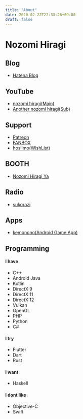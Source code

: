 ```yaml
---
title: "About"
date: 2020-02-22T22:33:26+09:00
draft: false
---
```


# Nozomi Hiragi

## Blog
* [Hatena Blog](https://nozomi-hiragi.hatenablog.com/)

## YouTube
* [nozomi hiragi(Main)](https://www.youtube.com/channel/UCUWA9qRmV4VScrSaHaNBvog)
* [Another nozomi hiragi(Sub)](https://www.youtube.com/channel/UCi5z7odZ5FzDQIMi1pT5q0g)

## Support
* [Patreon](https://www.patreon.com/nozomi_hiragi)
* [FANBOX](https://www.pixiv.net/fanbox/creator/31684859)
* [hosiimo(WishList)](https://www.amazon.co.jp/registry/wishlist/RSOGC7R8DVLP/ref=cm_sw_r_cp_ep_ws_-Y-5Bb04SS5P4)

## BOOTH
* [Nozomi Hiragi Ya](https://nozomi-hiragi.booth.pm/)

## Radio
* [sukorazi](https://www.youtube.com/channel/UCj4AXmG2ZY97saMsStA5w9w)

## Apps
* [kemonono(Android Game App)](https://play.google.com/store/apps/details?id=com.noxon.kemononofree)

## Programming

#### I have
* C++
* Android Java
* Kotlin
* DirectX 9
* DirectX 11
* DirectX 12
* Vulkan
* OpenGL
* PHP
* Python
* C#

#### I try
* Flutter
* Dart
* Rust

#### I want
* Haskell

#### I dont like
* Objective-C
* Swift
